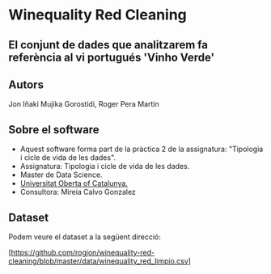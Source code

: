 # Winequality Red Cleaning
## El conjunt de dades que analitzarem fa referència al vi portugués 'Vinho Verde'

## Autors

Jon Iñaki Mujika Gorostidi, Roger Pera Martin

## Sobre el software

* Aquest software forma part de la pràctica 2 de la assignatura: "Tipologia i cicle de vida de les dades".
* Assignatura: Tipologia i cicle de vida de les dades.
* Master de Data Science.
* [Universitat Oberta of Catalunya.](http://www.uoc.edu/portal/ca/index.html)
* Consultora: Mireia Calvo Gonzalez

## Dataset

Podem veure el dataset a la següent direcció:

[https://github.com/rogjon/winequality-red-cleaning/blob/master/data/winequality_red_limpio.csv]
